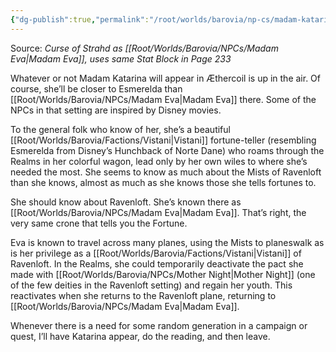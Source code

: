 ```yaml
---
{"dg-publish":true,"permalink":"/root/worlds/barovia/np-cs/madam-katarina/","tags":["Barovia"]}
---
```



Source: *Curse of Strahd as [[Root/Worlds/Barovia/NPCs/Madam Eva\|Madam Eva]], uses same Stat Block in Page 233*

Whatever or not Madam Katarina will appear in Æthercoil is up in the air. Of course, she’ll be closer to Esmerelda than [[Root/Worlds/Barovia/NPCs/Madam Eva\|Madam Eva]] there. Some of the NPCs in that setting are inspired by Disney movies.

To the general folk who know of her, she’s a beautiful [[Root/Worlds/Barovia/Factions/Vistani\|Vistani]] fortune-teller (resembling Esmerelda from Disney’s Hunchback of Norte Dane) who roams through the Realms in her colorful wagon, lead only by her own wiles to where she’s needed the most. She seems to know as much about the Mists of Ravenloft than she knows, almost as much as she knows those she tells fortunes to.

She should know about Ravenloft. She’s known there as [[Root/Worlds/Barovia/NPCs/Madam Eva\|Madam Eva]]. That’s right, the very same crone that tells you the Fortune.

Eva is known to travel across many planes, using the Mists to planeswalk as is her privilege as a [[Root/Worlds/Barovia/Factions/Vistani\|Vistani]] of Ravenloft. In the Realms, she could temporarily deactivate the pact she made with [[Root/Worlds/Barovia/NPCs/Mother Night\|Mother Night]] (one of the few deities in the Ravenloft setting) and regain her youth. This reactivates when she returns to the Ravenloft plane, returning to [[Root/Worlds/Barovia/NPCs/Madam Eva\|Madam Eva]].

Whenever there is a need for some random generation in a campaign or quest, I’ll have Katarina appear, do the reading, and then leave.
